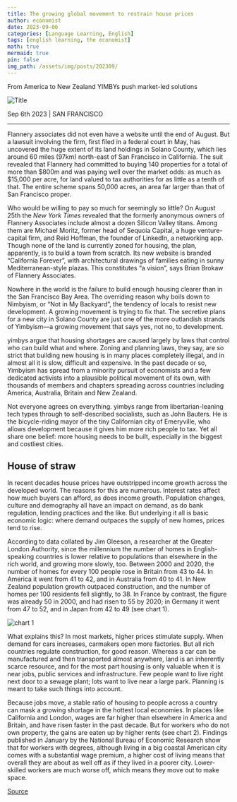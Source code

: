 ```yaml
---
title: The growing global movement to restrain house prices
author: economist
date: 2023-09-06
categories: [Language Learning, English]
tags: [english learning, the economist]
math: true
mermaid: true
pin: false
img_path: /assets/img/posts/202309/
---
```


From America to New Zealand YIMBYs push market-led solutions

![Title](20230909_IRD001.webp)

Sep 6th 2023 \|  SAN FRANCISCO

---

Flannery associates did not even have a website until the end of August. But a lawsuit involving the firm, first filed in a federal court in May, has uncovered the huge extent of its land holdings in Solano County, which lies around 60 miles (97km) north-east of San Francisco in California. The suit revealed that Flannery had committed to buying 140 properties for a total of more than $800m and was paying well over the market odds: as much as $15,000 per acre, for land valued to tax authorities for as little as a tenth of that. The entire scheme spans 50,000 acres, an area far larger than that of San Francisco proper.

Who would be willing to pay so much for seemingly so little? On August 25th the *New York Times* revealed that the formerly anonymous owners of Flannery Associates include almost a dozen Silicon Valley titans. Among them are Michael Moritz, former head of Sequoia Capital, a huge venture-capital firm, and Reid Hoffman, the founder of LinkedIn, a networking app. Though none of the land is currently zoned for housing, the plan, apparently, is to build a town from scratch. Its new website is branded “California Forever”, with architectural drawings of families eating in sunny Mediterranean-style plazas. This constitutes “a vision”, says Brian Brokaw of Flannery Associates.

Nowhere in the world is the failure to build enough housing clearer than in the San Francisco Bay Area. The overriding reason why boils down to Nimbyism, or “Not in My Backyard”, the tendency of locals to resist new development. A growing movement is trying to fix that. The secretive plans for a new city in Solano County are just one of the more outlandish strands of Yimbyism—a growing movement that says yes, not no, to development.

yimbys argue that housing shortages are caused largely by laws that control who can build what and where. Zoning and planning laws, they say, are so strict that building new housing is in many places completely illegal, and in almost all it is slow, difficult and expensive. In the past decade or so, Yimbyism has spread from a minority pursuit of economists and a few dedicated activists into a plausible political movement of its own, with thousands of members and chapters spreading across countries including America, Australia, Britain and New Zealand.

Not everyone agrees on everything. yimbys range from libertarian-leaning tech types through to self-described socialists, such as John Bauters. He is the bicycle-riding mayor of the tiny Californian city of Emeryville, who allows development because it gives him more rich people to tax. Yet all share one belief: more housing needs to be built, especially in the biggest and costliest cities.

## House of straw

In recent decades house prices have outstripped income growth across the developed world. The reasons for this are numerous. Interest rates affect how much buyers can afford, as does income growth. Population changes, culture and demography all have an impact on demand, as do bank regulation, lending practices and the like. But underlying it all is basic economic logic: where demand outpaces the supply of new homes, prices tend to rise.

According to data collated by Jim Gleeson, a researcher at the Greater London Authority, since the millennium the number of homes in English-speaking countries is lower relative to populations than elsewhere in the rich world, and growing more slowly, too. Between 2000 and 2020, the number of homes for every 100 people rose in Britain from 43 to 44. In America it went from 41 to 42, and in Australia from 40 to 41. In New Zealand population growth outpaced construction, and the number of homes per 100 residents fell slightly, to 38. In France by contrast, the figure was already 50 in 2000, and had risen to 55 by 2020; in Germany it went from 47 to 52, and in Japan from 42 to 49 (see chart 1).

![chart 1](20230909_IRC412.webp)

What explains this? In most markets, higher prices stimulate supply. When demand for cars increases, carmakers open more factories. But all rich countries regulate construction, for good reason. Whereas a car can be manufactured and then transported almost anywhere, land is an inherently scarce resource, and for the most part housing is only valuable when it is near jobs, public services and infrastructure. Few people want to live right next door to a sewage plant; lots want to live near a large park. Planning is meant to take such things into account.

Because jobs move, a stable ratio of housing to people across a country can mask a growing shortage in the hottest local economies. In places like California and London, wages are far higher than elsewhere in America and Britain, and have risen faster in the past decade. But for workers who do not own property, the gains are eaten up by higher rents (see chart 2). Findings published in January by the National Bureau of Economic Research show that for workers with degrees, although living in a big coastal American city comes with a substantial wage premium, a higher cost of living means that overall they are about as well off as if they lived in a poorer city. Lower-skilled workers are much worse off, which means they move out to make space.

[Source](https://www.economist.com/international/2023/09/06/the-growing-global-movement-to-restrain-house-prices?itm_source=parsely-api)